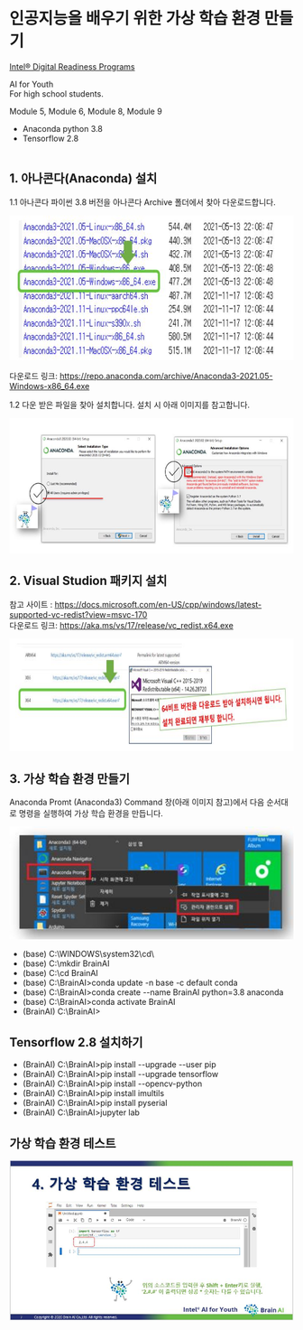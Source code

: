 # 인공지능을 배우기 위한 가상 학습 환경 만들기
  
  <a href="https://www.intel.com/content/www/us/en/corporate/artificial-intelligence/digital-readiness-home.html" target="_blank"> Intel® Digital Readiness Programs </a> <br>
  
  AI for Youth <br>
  For high school students.

  Module 5, Module 6, Module 8, Module 9

  - Anaconda python 3.8
  - Tensorflow 2.8
  <br><br>

## 1. 아나콘다(Anaconda) 설치

 1.1 아나콘다 파이썬 3.8 버전을 아나콘다 Archive 폴더에서 찾아 다운로드합니다.

 <a href="https://repo.anaconda.com/archive/" target="_blank"> <img src="https://github.com/BrainAI-Lab/venv/blob/main/Anaconda-venv-02.JPG" style="width:669px;height:257px;"> </a>

 다운로드 링크: https://repo.anaconda.com/archive/Anaconda3-2021.05-Windows-x86_64.exe <br>
 
 1.2 다운 받은 파일을 찾아 설치합니다. 설치 시 아래 이미지를 참고합니다.
 
 <img src="https://github.com/BrainAI-Lab/venv/blob/main/Anaconda-venv-03.JPG" style="width:600px;height:240px;">
 
## 2. Visual Studion 패키지 설치
 참고 사이트 : https://docs.microsoft.com/en-US/cpp/windows/latest-supported-vc-redist?view=msvc-170 <br>
 다운로드 링크: https://aka.ms/vs/17/release/vc_redist.x64.exe
 
  <img src="https://github.com/BrainAI-Lab/venv/blob/main/Anaconda-venv-04.JPG" style="width:760px;height:200px;">

## 3. 가상 학습 환경 만들기

 Anaconda Promt (Anaconda3) Command 창(아래 이미지 참고)에서 다음 순서대로 명령을 실행하여 가상 학습 환경을 만듭니다.
 
 <img src="https://github.com/BrainAI-Lab/venv/blob/main/Anaconda-venv-05.JPG" style="width:760px;height:200px;">
 
 - (base) C:\WINDOWS\system32\cd\
 - (base) C:\mkdir BrainAI
 - (base) C:\cd BrainAI
 - (base) C:\BrainAI>conda update -n base -c default conda
 - (base) C:\BrainAI>conda create --name BrainAI python=3.8 anaconda
 - (base) C:\BrainAI>conda activate BrainAI
 - (BrainAI) C:\BrainAI>

## Tensorflow 2.8 설치하기
 - (BrainAI) C:\BrainAI>pip install --upgrade --user pip
 - (BrainAI) C:\BrainAI>pip install --upgrade tensorflow
 - (BrainAI) C:\BrainAI>pip install --opencv-python
 - (BrainAI) C:\BrainAI>pip install imultils
 - (BrainAI) C:\BrainAI>pip install pyserial
 - (BrainAI) C:\BrainAI>jupyter lab

## 가상 학습 환경 테스트
<img src="https://github.com/BrainAI-Lab/venv/blob/main/Anaconda3-2021.05-Windows-x86_64-07.JPG">
